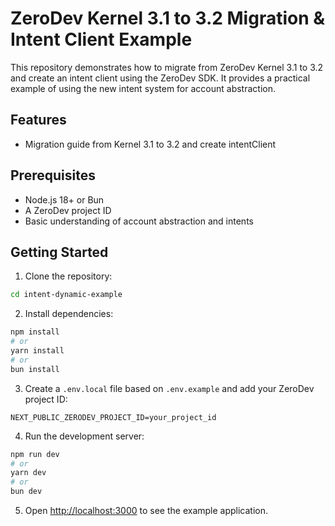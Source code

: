 # ZeroDev Kernel 3.1 to 3.2 Migration & Intent Client Example

This repository demonstrates how to migrate from ZeroDev Kernel 3.1 to 3.2 and create an intent client using the ZeroDev SDK. It provides a practical example of using the new intent system for account abstraction.

## Features

- Migration guide from Kernel 3.1 to 3.2 and create intentClient

## Prerequisites

- Node.js 18+ or Bun
- A ZeroDev project ID
- Basic understanding of account abstraction and intents

## Getting Started

1. Clone the repository:
```bash
cd intent-dynamic-example
```

2. Install dependencies:
```bash
npm install
# or
yarn install
# or
bun install
```

3. Create a `.env.local` file based on `.env.example` and add your ZeroDev project ID:
```
NEXT_PUBLIC_ZERODEV_PROJECT_ID=your_project_id
```

4. Run the development server:
```bash
npm run dev
# or
yarn dev
# or
bun dev
```

5. Open [http://localhost:3000](http://localhost:3000) to see the example application.
